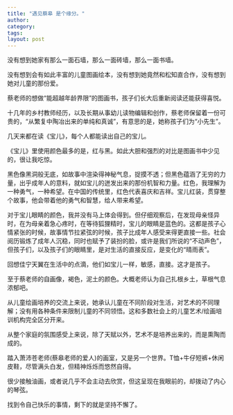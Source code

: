 ```yaml
---
title: "遇见蔡皋 是个缘分。"
author:
category: 
tags: 
layout: post
---
```

没有想到她家有那么一面石墙，那么一面砖墙，那么一面书墙。

没有想到会有如此丰富的儿童图画绘本，没有想到她竟然和松知直合作，没有想到她对儿童的那份爱。

蔡老师的想做“能超越年龄界限”的图画书，孩子们长大后重新阅读还能获得喜悦。

十几年的乡村教师经历，以及长期从事幼儿读物编辑和创作，蔡老师保留着一份可贵的，“从繁复中陶冶出来的单纯和真诚”，有意思的是，她称孩子们为“小先生”。

几天来都在读《宝儿》，每个人都能读出自己的宝儿。

《宝儿》里使用颜色最多的是，红与黑。如此大胆和强烈的对比是图画书中少见的，很让我吃惊。

黑色像黑洞般无底，如故事中渲染得神秘气息，捉摸不透；但黑色蕴涵了无穷的力量，出乎成年人的意料，就如宝儿的迸发出来的那份机智和力量。红色，我理解为一种勇气，一种希望。在中国的传统里，红色代表喜庆和吉祥。宝儿红装，贯穿整个故事，他会带着他的勇气和智慧，给人带来希望。

对于宝儿眼睛的颜色，我并没有马上体会得到。但仔细观察后，在发现母亲怪异时，在为母亲着急心疼时，在等待狐狸精时，宝儿的眼睛是蓝色的。这都是孩子心情紧张的时候，故事情节拉紧弦的时候，孩子比成年人感受来得更直接一些。社会阅历锻炼了成年人沉稳，同时也赋予了装扮的脸，或许是我们所说的“不动声色”，但孩子们，以及孩子们的眼睛里，是对生活的直接反应，是变化的“晴雨表”。

回想佳宁天翼在生活中的点滴，他们如宝儿一样，敏感，直接。这才是孩子。

至于蔡老师的自画像，褐色，泥土的颜色。大概老师认为自己扎根乡土，草根气息浓郁吧。

从儿童绘画培养的交流上来说，她承认儿童在不同阶段对生活，对艺术的不同理解；没有用各种条件来限制儿童的不同领悟。这和多数社会上的儿童艺术/绘画培训机构完全区分开来。

从整个家庭的氛围感受上来说，除了天赋以外，艺术不是培养出来的，而是熏陶而成的。

踏入萧沛苍老师(蔡皋老师的爱人)的画室，又是另一个世界。T恤+牛仔短裤+休闲皮鞋，尽管满头白发，但精神烁烁而悠然自得。

很少接触油画，或者说几乎不会主动去欣赏，但这呈现在我眼前的，却拨动了内心的琴弦。

找到令自己快乐的事情，剩下的就是坚持不懈了。


